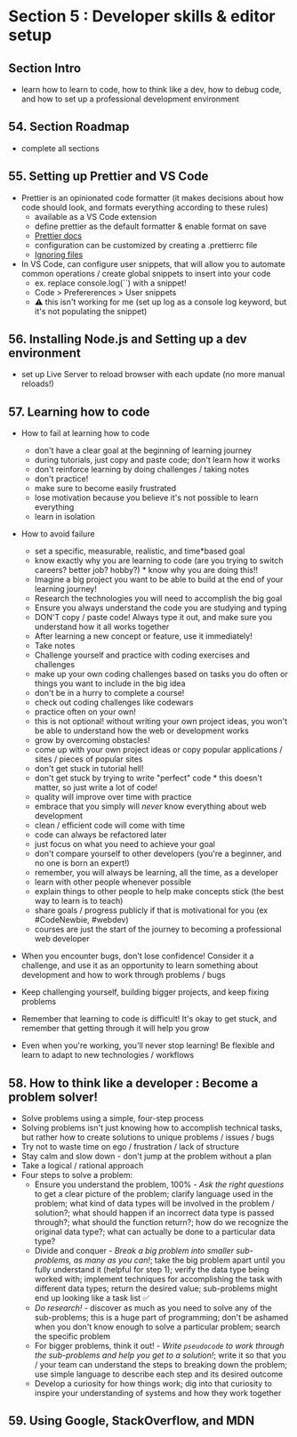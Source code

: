 # Section 5 : Developer skills & editor setup

## Section Intro
* learn how to learn to code, how to think like a dev, how to debug code, and how to set up a professional development environment

## 54. Section Roadmap
* complete all sections

## 55. Setting up Prettier and VS Code
* Prettier is an opinionated code formatter (it makes decisions about how code should look, and formats everything according to these rules)
  * available as a VS Code extension
  * define prettier as the default formatter & enable format on save
  * [Prettier docs](https://prettier.io/docs/en/index.html)
  * configuration can be customized by creating a .prettierrc file
  * [Ignoring files](https://prettier.io/docs/en/ignore.html#markdown)
* In VS Code, can configure user snippets, that will allow you to automate common operations / create global snippets to insert into your code
  * ex. replace console.log(``) with a snippet!
  * Code > Prefererences > User snippets
  * ⚠️ this isn't working for me (set up log as a console log keyword, but it's not populating the snippet)

## 56. Installing Node.js and Setting up a dev environment
* set up Live Server to reload browser with each update (no more manual reloads!)

## 57. Learning how to code
* How to fail at learning how to code
  * don't have a clear goal at the beginning of learning journey
  * during tutorials, just copy and paste code; don't learn how it works
  * don't reinforce learning by doing challenges / taking notes
  * don't practice!
  * make sure to become easily frustrated
  * lose motivation because you believe it's not possible to learn everything
  * learn in isolation

* How to avoid failure
  * set a specific, measurable, realistic, and time\*based goal
  * know exactly why you are learning to code (are you trying to switch careers? better job? hobby?) \* know why you are doing this!!
  * Imagine a big project you want to be able to build at the end of your learning journey!
  * Research the technologies you will need to accomplish the big goal
  * Ensure you always understand the code you are studying and typing
  * DON'T copy / paste code! Always type it out, and make sure you understand how it all works together
  * After learning a new concept or feature, use it immediately!
  * Take notes
  * Challenge yourself and practice with coding exercises and challenges
  * make up your own coding challenges based on tasks you do often or things you want to include in the big idea
  * don't be in a hurry to complete a course!
  * check out coding challenges like codewars
  * practice often on your own!
  * this is not optional! without writing your own project ideas, you won't be able to understand how the web or development works
  * grow by overcoming obstacles!
  * come up with your own project ideas or copy popular applications / sites / pieces of popular sites
  * don't get stuck in tutorial hell!
  * don't get stuck by trying to write "perfect" code \* this doesn't matter, so just write a lot of code!
  * quality will improve over time with practice
  * embrace that you simply will _never_ know everything about web development
  * clean / efficient code will come with time
  * code can always be refactored later
  * just focus on what you need to achieve your goal
  * don't compare yourself to other developers (you're a beginner, and no one is born an expert!)
  * remember, you will always be learning, all the time, as a developer
  * learn with other people whenever possible
  * explain things to other people to help make concepts stick (the best way to learn is to teach)
  * share goals / progress publicly if that is motivational for you (ex #CodeNewbie, #webdev)
  * courses are just the start of the journey to becoming a professional web developer
* When you encounter bugs, don't lose confidence! Consider it a challenge, and use it as an opportunity to learn something about development and how to work through problems / bugs
* Keep challenging yourself, building bigger projects, and keep fixing problems
* Remember that learning to code is difficult! It's okay to get stuck, and remember that getting through it will help you grow
* Even when you're working, you'll never stop learning! Be flexible and learn to adapt to new technologies / workflows

## 58. How to think like a developer : Become a problem solver!
* Solve problems using a simple, four-step process
* Solving problems isn't just knowing how to accomplish technical tasks, but rather how to create solutions to unique problems / issues / bugs
* Try not to waste time on ego / frustration / lack of structure 
* Stay calm and slow down - don't jump at the problem without a plan
* Take a logical / rational approach
* Four steps to solve a problem:
  * Ensure you understand the problem, 100% - *Ask the right questions* to get a clear picture of the problem; clarify language used in the problem; what kind of data types will be involved in the problem / solution?; what should happen if an incorrect data type is passed through?; what should the function return?; how do we recognize the original data type?; what can actually be done to a particular data type?
  * Divide and conquer - *Break a big problem into smaller sub-problems, as many as you can!*; take the big problem apart until you fully understand it (helpful for step 1); verify the data type being worked with; implement techniques for accomplishing the task with different data types; return the desired value; sub-problems might end up looking like a task list ✅
  * *Do research!* - discover as much as you need to solve any of the sub-problems; this is a huge part of programming; don't be ashamed when you don't know enough to solve a particular problem; search the specific problem
  * For bigger problems, think it out! - *Write `pseudocode` to work through the sub-problems and help you get to a solution!*; write it so that you / your team can understand the steps to breaking down the problem; use simple language to describe each step and its desired outcome
  * Develop a curiosity for how things work; dig into that curiosity to inspire your understanding of systems and how they work together

## 59. Using Google, StackOverflow, and MDN

